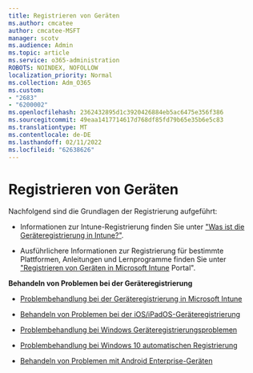 ```yaml
---
title: Registrieren von Geräten
ms.author: cmcatee
author: cmcatee-MSFT
manager: scotv
ms.audience: Admin
ms.topic: article
ms.service: o365-administration
ROBOTS: NOINDEX, NOFOLLOW
localization_priority: Normal
ms.collection: Adm_O365
ms.custom:
- "2683"
- "6200002"
ms.openlocfilehash: 2362432895d1c3920426884eb5ac6475e356f386
ms.sourcegitcommit: 49eaa1417714617d768df85fd79b65e35b6e5c83
ms.translationtype: MT
ms.contentlocale: de-DE
ms.lasthandoff: 02/11/2022
ms.locfileid: "62638626"
---
```

# <a name="how-to-enroll-devices"></a>Registrieren von Geräten

Nachfolgend sind die Grundlagen der Registrierung aufgeführt:

- Informationen zur Intune-Registrierung finden Sie unter ["Was ist die Geräteregistrierung in Intune?"](https://docs.microsoft.com/mem/intune/enrollment/device-enrollment).

- Ausführlichere Informationen zur Registrierung für bestimmte Plattformen, Anleitungen und Lernprogramme finden Sie unter ["Registrieren von Geräten in Microsoft Intune](https://docs.microsoft.com/mem/intune/enrollment/) Portal".

**Behandeln von Problemen bei der Geräteregistrierung**

- [Problembehandlung bei der Geräteregistrierung in Microsoft Intune](https://docs.microsoft.com/mem/intune/enrollment/troubleshoot-device-enrollment-in-intune)

- [Behandeln von Problemen bei der iOS/iPadOS-Geräteregistrierung](https://docs.microsoft.com/mem/intune/enrollment/troubleshoot-ios-enrollment-errors)

- [Problembehandlung bei Windows Geräteregistrierungsproblemen](https://docs.microsoft.com/mem/intune/enrollment/troubleshoot-windows-enrollment-errors)

- [Problembehandlung bei Windows 10 automatischen Registrierung](https://docs.microsoft.com/mem/intune/enrollment/troubleshoot-windows-auto-enrollment)

- [Behandeln von Problemen mit Android Enterprise-Geräten](https://docs.microsoft.com/mem/intune/enrollment/troubleshoot-android-enrollment)


